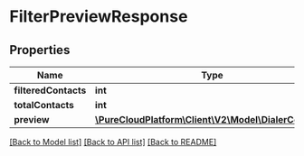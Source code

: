 # FilterPreviewResponse

## Properties
Name | Type | Description | Notes
------------ | ------------- | ------------- | -------------
**filteredContacts** | **int** |  | [optional] 
**totalContacts** | **int** |  | [optional] 
**preview** | [**\PureCloudPlatform\Client\V2\Model\DialerContact[]**](DialerContact.md) |  | [optional] 

[[Back to Model list]](../README.md#documentation-for-models) [[Back to API list]](../README.md#documentation-for-api-endpoints) [[Back to README]](../README.md)


